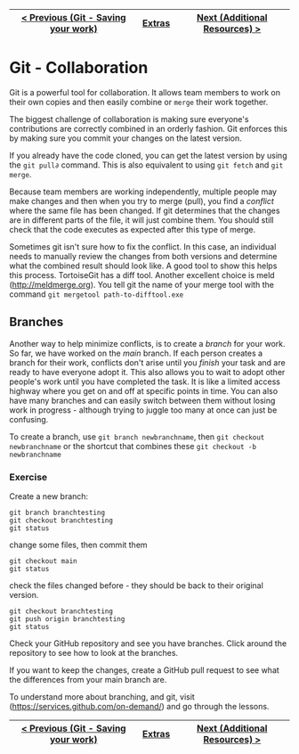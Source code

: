 | [< Previous (Git - Saving your work)](GitChanges.md) | [Extras](../README.md) | [Next (Additional Resources) >](../AdditionalResources.md) |
|------------------------------------------------------|------------------------|------------------------------------------------------------|

# Git - Collaboration

Git is a powerful tool for collaboration. It allows team members to work on their own copies and then easily combine or
```merge``` their work together.

The biggest challenge of collaboration is making sure everyone's contributions are correctly combined in an orderly
fashion. Git enforces this by making sure you commit your changes on the latest version.

If you already have the code cloned, you can get the latest version by using the `git pull∂` command. This is also
equivalent to using `git fetch` and `git merge`.

Because team members are working independently, multiple people may make changes and then when you try to merge (pull),
you find a *conflict* where the same file has been changed. If git determines that the changes are in different
parts of the file, it will just combine them. You should still check that the code executes as expected after this type
of merge.

Sometimes git isn't sure how to fix the conflict. In this case, an individual needs to manually review the changes from
both versions and determine what the combined result should look like. A good tool to show this helps this process.
TortoiseGit has a diff tool. Another excellent choice is meld (http://meldmerge.org). You tell git the name of your
merge tool with the command `git mergetool path-to-difftool.exe`

## Branches

Another way to help minimize conflicts, is to create a *branch* for your work. So far, we have worked on the
*main* branch. If each person creates a branch for their work, conflicts don't arise until you *finish* your task
and are ready to have everyone adopt it. This also allows you to wait to adopt other people's work until you have
completed the task. It is like a limited access highway where you get on and off at specific points in time. You can
also have many branches and can easily switch between them without losing work in progress - although trying to juggle
too many at once can just be confusing.

To create a branch, use `git branch newbranchname`, then `git checkout newbranchname` or the shortcut that
combines these `git checkout -b newbranchname`

### Exercise

Create a new branch:

```
git branch branchtesting
git checkout branchtesting
git status
```

change some files, then commit them

```
git checkout main
git status
```

check the files changed before - they should be back to their original version.

```
git checkout branchtesting
git push origin branchtesting
git status
```

Check your GitHub repository and see you have branches. Click around the repository to see how to look at the branches.

If you want to keep the changes, create a GitHub pull request to see what the differences from your main branch are.

To understand more about branching, and git, visit (https://services.github.com/on-demand/)
and go through the lessons.

| [< Previous (Git - Saving your work)](GitChanges.md) | [Extras](../README.md) | [Next (Additional Resources) >](../AdditionalResources.md) |
|------------------------------------------------------|------------------------|------------------------------------------------------------|
